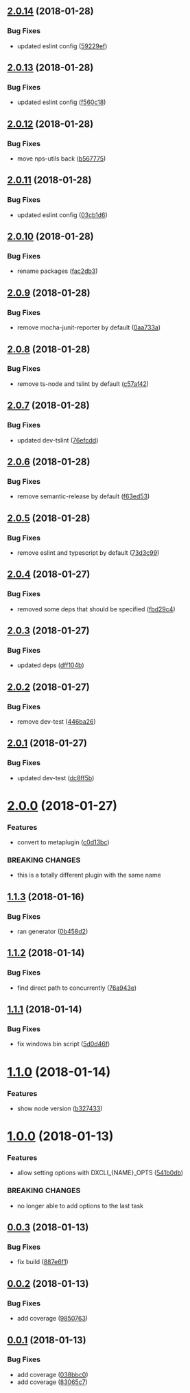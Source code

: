 <a name="2.0.14"></a>
## [2.0.14](https://github.com/dxcli/dev/compare/f560c18d1b7074ad72db6b7f61043665a582143a...v2.0.14) (2018-01-28)


### Bug Fixes

* updated eslint config ([59229ef](https://github.com/dxcli/dev/commit/59229ef))

<a name="2.0.13"></a>
## [2.0.13](https://github.com/dxcli/dev/compare/b56777550d090c116f80b3ab846ce32c878834a8...v2.0.13) (2018-01-28)


### Bug Fixes

* updated eslint config ([f560c18](https://github.com/dxcli/dev/commit/f560c18))

<a name="2.0.12"></a>
## [2.0.12](https://github.com/dxcli/dev/compare/03cb1d640abe84f4c715317a59d9d76e0dfcdd3c...v2.0.12) (2018-01-28)


### Bug Fixes

* move nps-utils back ([b567775](https://github.com/dxcli/dev/commit/b567775))

<a name="2.0.11"></a>
## [2.0.11](https://github.com/dxcli/dev/compare/fac2db333d9aaeda10d0d9d4734e1ee1c38d6c35...v2.0.11) (2018-01-28)


### Bug Fixes

* updated eslint config ([03cb1d6](https://github.com/dxcli/dev/commit/03cb1d6))

<a name="2.0.10"></a>
## [2.0.10](https://github.com/dxcli/dev/compare/0aa733a5cbff3dab6339dca9e968ca37483bb810...v2.0.10) (2018-01-28)


### Bug Fixes

* rename packages ([fac2db3](https://github.com/dxcli/dev/commit/fac2db3))

<a name="2.0.9"></a>
## [2.0.9](https://github.com/dxcli/dev/compare/c57af428cc00bbea8b6f38c603f40fd3abd8ee10...v2.0.9) (2018-01-28)


### Bug Fixes

* remove mocha-junit-reporter by default ([0aa733a](https://github.com/dxcli/dev/commit/0aa733a))

<a name="2.0.8"></a>
## [2.0.8](https://github.com/dxcli/dev/compare/d4455bc13e5a0074fc2b2a7926a5c33078aef3b7...v2.0.8) (2018-01-28)


### Bug Fixes

* remove ts-node and tslint by default ([c57af42](https://github.com/dxcli/dev/commit/c57af42))

<a name="2.0.7"></a>
## [2.0.7](https://github.com/dxcli/dev/compare/f63ed53be10d1e2063453d6b3903f01b2f0a1bf6...v2.0.7) (2018-01-28)


### Bug Fixes

* updated dev-tslint ([76efcdd](https://github.com/dxcli/dev/commit/76efcdd))

<a name="2.0.6"></a>
## [2.0.6](https://github.com/dxcli/dev/compare/73d3c990fa3bc6e781b5be5f4eec0041b55db9e5...v2.0.6) (2018-01-28)


### Bug Fixes

* remove semantic-release by default ([f63ed53](https://github.com/dxcli/dev/commit/f63ed53))

<a name="2.0.5"></a>
## [2.0.5](https://github.com/dxcli/dev/compare/fbd29c4c3b3c655d2fe71d7d6664045c55325087...v2.0.5) (2018-01-28)


### Bug Fixes

* remove eslint and typescript by default ([73d3c99](https://github.com/dxcli/dev/commit/73d3c99))

<a name="2.0.4"></a>
## [2.0.4](https://github.com/dxcli/dev/compare/dff104ba4f075ad3efcd71e1cb8406409dbe156c...v2.0.4) (2018-01-27)


### Bug Fixes

* removed some deps that should be specified ([fbd29c4](https://github.com/dxcli/dev/commit/fbd29c4))

<a name="2.0.3"></a>
## [2.0.3](https://github.com/dxcli/dev/compare/446ba261fd6e20fe072e89a9fedfb1fd705bef7a...v2.0.3) (2018-01-27)


### Bug Fixes

* updated deps ([dff104b](https://github.com/dxcli/dev/commit/dff104b))

<a name="2.0.2"></a>
## [2.0.2](https://github.com/dxcli/dev/compare/dc8ff5bc31ea23f5ad26d1865a6f795c0ab058d2...v2.0.2) (2018-01-27)


### Bug Fixes

* remove dev-test ([446ba26](https://github.com/dxcli/dev/commit/446ba26))

<a name="2.0.1"></a>
## [2.0.1](https://github.com/dxcli/dev/compare/d33297be286ec1b60a069cd4890b5f883a5c31b9...v2.0.1) (2018-01-27)


### Bug Fixes

* updated dev-test ([dc8ff5b](https://github.com/dxcli/dev/commit/dc8ff5b))

<a name="2.0.0"></a>
# [2.0.0](https://github.com/dxcli/dev/compare/0b458d213004ed51405bd44903722309ce83dda2...v2.0.0) (2018-01-27)


### Features

* convert to metaplugin ([c0d13bc](https://github.com/dxcli/dev/commit/c0d13bc))


### BREAKING CHANGES

* this is a totally different plugin with the same name

<a name="1.1.3"></a>
## [1.1.3](https://github.com/dxcli/dev/compare/76a943ee20166f0cb4edcae27327d1da3d6133ee...v1.1.3) (2018-01-16)


### Bug Fixes

* ran generator ([0b458d2](https://github.com/dxcli/dev/commit/0b458d2))

<a name="1.1.2"></a>
## [1.1.2](https://github.com/dxcli/dev/compare/5d0d46f3196599f43124b18617b0d77223415ea0...v1.1.2) (2018-01-14)


### Bug Fixes

* find direct path to concurrently ([76a943e](https://github.com/dxcli/dev/commit/76a943e))

<a name="1.1.1"></a>
## [1.1.1](https://github.com/dxcli/dev/compare/80e60ed06d35f646dc07652f4c4e10a25a3c4539...v1.1.1) (2018-01-14)


### Bug Fixes

* fix windows bin script ([5d0d46f](https://github.com/dxcli/dev/commit/5d0d46f))

<a name="1.1.0"></a>
# [1.1.0](https://github.com/dxcli/dev/compare/541b0db83d3d5f9df06e18d53625541a2b8d8cd5...v1.1.0) (2018-01-14)


### Features

* show node version ([b327433](https://github.com/dxcli/dev/commit/b327433))

<a name="1.0.0"></a>
# [1.0.0](https://github.com/dxcli/dev/compare/887e6f174c204458d1d927912179ee49e1d0025b...v1.0.0) (2018-01-13)


### Features

* allow setting options with DXCLI_{NAME}_OPTS ([541b0db](https://github.com/dxcli/dev/commit/541b0db))


### BREAKING CHANGES

* no longer able to add options to the last task

<a name="0.0.3"></a>
## [0.0.3](https://github.com/dxcli/dev/compare/9850763ad5ccf968e89fed0924d11d6becc6a839...v0.0.3) (2018-01-13)


### Bug Fixes

* fix build ([887e6f1](https://github.com/dxcli/dev/commit/887e6f1))

<a name="0.0.2"></a>
## [0.0.2](https://github.com/dxcli/dev/compare/038bbc0671ae94421bc738e1a942b8dfa123dd72...v0.0.2) (2018-01-13)


### Bug Fixes

* add coverage ([9850763](https://github.com/dxcli/dev/commit/9850763))

<a name="0.0.1"></a>
## [0.0.1](https://github.com/dxcli/dev/compare/b95914a0ca6fa9c90c11d4a297bf2770c37d62a1...v0.0.1) (2018-01-13)


### Bug Fixes

* add coverage ([038bbc0](https://github.com/dxcli/dev/commit/038bbc0))
* add coverage ([83065c7](https://github.com/dxcli/dev/commit/83065c7))
